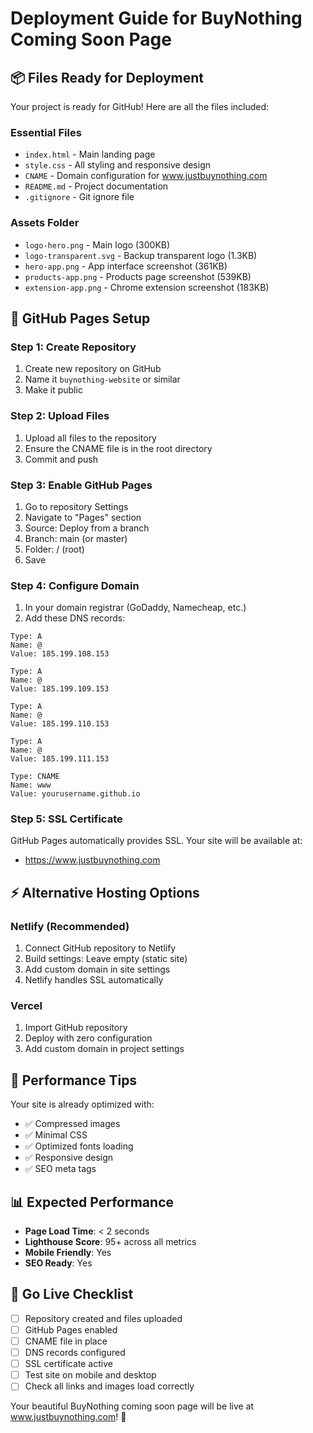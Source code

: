 # Deployment Guide for BuyNothing Coming Soon Page

## 📦 Files Ready for Deployment

Your project is ready for GitHub! Here are all the files included:

### Essential Files
- `index.html` - Main landing page
- `style.css` - All styling and responsive design
- `CNAME` - Domain configuration for www.justbuynothing.com
- `README.md` - Project documentation
- `.gitignore` - Git ignore file

### Assets Folder
- `logo-hero.png` - Main logo (300KB)
- `logo-transparent.svg` - Backup transparent logo (1.3KB)
- `hero-app.png` - App interface screenshot (361KB)
- `products-app.png` - Products page screenshot (539KB)
- `extension-app.png` - Chrome extension screenshot (183KB)

## 🚀 GitHub Pages Setup

### Step 1: Create Repository
1. Create new repository on GitHub
2. Name it `buynothing-website` or similar
3. Make it public

### Step 2: Upload Files
1. Upload all files to the repository
2. Ensure the CNAME file is in the root directory
3. Commit and push

### Step 3: Enable GitHub Pages
1. Go to repository Settings
2. Navigate to "Pages" section
3. Source: Deploy from a branch
4. Branch: main (or master)
5. Folder: / (root)
6. Save

### Step 4: Configure Domain
1. In your domain registrar (GoDaddy, Namecheap, etc.)
2. Add these DNS records:

```
Type: A
Name: @
Value: 185.199.108.153

Type: A  
Name: @
Value: 185.199.109.153

Type: A
Name: @
Value: 185.199.110.153

Type: A
Name: @
Value: 185.199.111.153

Type: CNAME
Name: www
Value: yourusername.github.io
```

### Step 5: SSL Certificate
GitHub Pages automatically provides SSL. Your site will be available at:
- https://www.justbuynothing.com

## ⚡ Alternative Hosting Options

### Netlify (Recommended)
1. Connect GitHub repository to Netlify
2. Build settings: Leave empty (static site)
3. Add custom domain in site settings
4. Netlify handles SSL automatically

### Vercel
1. Import GitHub repository
2. Deploy with zero configuration
3. Add custom domain in project settings

## 🔧 Performance Tips

Your site is already optimized with:
- ✅ Compressed images
- ✅ Minimal CSS
- ✅ Optimized fonts loading
- ✅ Responsive design
- ✅ SEO meta tags

## 📊 Expected Performance
- **Page Load Time**: < 2 seconds
- **Lighthouse Score**: 95+ across all metrics
- **Mobile Friendly**: Yes
- **SEO Ready**: Yes

## 🎯 Go Live Checklist

- [ ] Repository created and files uploaded
- [ ] GitHub Pages enabled
- [ ] CNAME file in place
- [ ] DNS records configured
- [ ] SSL certificate active
- [ ] Test site on mobile and desktop
- [ ] Check all links and images load correctly

Your beautiful BuyNothing coming soon page will be live at www.justbuynothing.com! 🎉